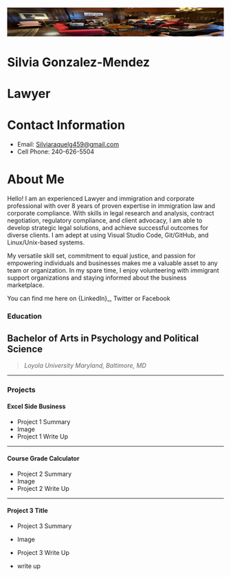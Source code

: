 ![Banner](IMG/Banner.png)

# Silvia Gonzalez-Mendez

# Lawyer

# Contact Information
- Email: Silviaraquelg459@gmail.com
- Cell Phone: 240-626-5504

# About Me
Hello! I am an experienced Lawyer and immigration and corporate professional with over 8 years of proven expertise in immigration law and corporate compliance. With skills in legal research and analysis, contract negotiation, regulatory compliance, and client advocacy, I am able to develop strategic legal solutions, and achieve successful outcomes for diverse clients. I am adept at using Visual Studio Code, Git/GitHub, and Linux/Unix-based systems.

My versatile skill set, commitment to equal justice, and passion for empowering individuals and businesses makes me a valuable asset to any team or organization. In my spare time, I enjoy volunteering with immigrant support organizations and staying informed about the business marketplace.

You can find me here on {LinkedIn}_, Twitter or Facebook 

### Education
## Bachelor of Arts in Psychology and Political Science ###
> *Loyola University Maryland, Baltimore, MD*

***
### Projects

#### Excel Side Business
 - Project 1 Summary 
 - Image
 - Project 1 Write Up

***
#### Course Grade Calculator
 - Project 2 Summary
 - Image
 - Project 2 Write Up

***
#### Project 3 Title
 - Project 3 Summary 
 - Image
 - Project 3 Write Up



 - write up
